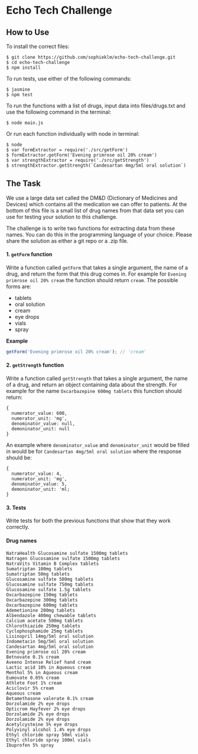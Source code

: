 # Echo Tech Challenge

## How to Use

To install the correct files:

```
$ git clone https://github.com/sophieklm/echo-tech-challenge.git
$ cd echo-tech-challenge
$ npm install
```
To run tests, use either of the following commands:
```
$ jasmine
$ npm test
```
To run the functions with a list of drugs, input data into files/drugs.txt and use the following command in the terminal:
```
$ node main.js
```
Or run each function individually with node in terminal:
```
$ node
$ var formExtractor = require('./src/getForm')
$ formExtractor.getForm('Evening primrose oil 20% cream')
$ var strengthExtractor = require('./src/getStrength')
$ strengthExtractor.getStrength(`Candesartan 4mg/5ml oral solution`)
```

## The Task

We use a large data set called the DM&D (Dictionary of Medicines and Devices) which contains all the medication we can offer to patients. At the bottom of this file is a small list of drug names from that data set you can use for testing your solution to this challenge.

The challenge is to write two functions for extracting data from these names. You can do this in the programming language of your choice. Please share the solution as either a git repo or a .zip file.

#### 1. `getForm` function
Write a function called `getForm` that takes a single argument, the name of a drug, and return the form that this drug comes in. For example for `Evening primrose oil 20% cream` the function should return `cream`. The possible forms are:

* tablets
* oral solution
* cream
* eye drops
* vials
* spray

**Example**
```js
getForm('Evening primrose oil 20% cream'); // 'cream'
```

#### 2. `getStrength` function
Write a function called `getStrength` that takes a single argument, the name of a drug, and return an object containing data about the strength. For example for the name `Oxcarbazepine 600mg tablets` this function should return:

```
{
  numerator_value: 600,
  numerator_unit: 'mg',
  denominator_value: null,
  demoninator_unit: null
}
```

An example where `denominator_value` and `denominator_unit` would be filled in would be for `Candesartan 4mg/5ml oral solution` where the response should be:

```
{
  numerator_value: 4,
  numerator_unit: 'mg',
  denominator_value: 5,
  demoninator_unit: 'ml;
}
```

#### 3. Tests
Write tests for both the previous functions that show that they work correctly.

#### Drug names
```
NatraHealth Glucosamine sulfate 1500mg tablets
Natragen Glucosamine sulfate 1500mg tablets
NatraVits Vitamin B Complex tablets
Sumatriptan 100mg tablets
Sumatriptan 50mg tablets
Glucosamine sulfate 500mg tablets
Glucosamine sulfate 750mg tablets
Glucosamine sulfate 1.5g tablets
Oxcarbazepine 150mg tablets
Oxcarbazepine 300mg tablets
Oxcarbazepine 600mg tablets
Ademetionine 200mg tablets
Albendazole 400mg chewable tablets
Calcium acetate 500mg tablets
Chlorothiazide 250mg tablets
Cyclophosphamide 25mg tablets
Lisinopril 14mg/5ml oral solution
Indometacin 5mg/5ml oral solution
Candesartan 4mg/5ml oral solution
Evening primrose oil 20% cream
Betnovate 0.1% cream
Aveeno Intense Relief hand cream
Lactic acid 10% in Aqueous cream
Menthol 5% in Aqueous cream
Eumovate 0.05% cream
Athlete Foot 1% cream
Aciclovir 5% cream
Aqueous cream
Betamethasone valerate 0.1% cream
Dorzolamide 2% eye drops
Opticrom Hayfever 2% eye drops
Dorzolamide 2% eye drops
Dorzolamide 2% eye drops
Acetylcysteine 5% eye drops
Polyvinyl alcohol 1.4% eye drops
Ethyl chloride spray 50ml vials
Ethyl chloride spray 100ml vials
Ibuprofen 5% spray
```
